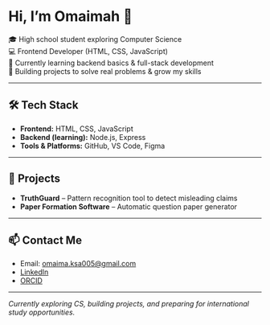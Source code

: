 # Hi, I’m Omaimah 👋

🎓 High school student exploring Computer Science  
💻 Frontend Developer (HTML, CSS, JavaScript)  
🚀 Currently learning backend basics & full-stack development  
🌱 Building projects to solve real problems & grow my skills  

---

## 🛠 Tech Stack
- **Frontend:** HTML, CSS, JavaScript  
- **Backend (learning):** Node.js, Express  
- **Tools & Platforms:** GitHub, VS Code, Figma  

---

## 📂 Projects
- **TruthGuard** – Pattern recognition tool to detect misleading claims  
- **Paper Formation Software** – Automatic question paper generator  

---

## 📫 Contact Me
- Email: omaima.ksa005@gmail.com  
- [LinkedIn](your-linkedin-link)  
- [ORCID](https://orcid.org/0009-0005-6404-8825)  

---

*Currently exploring CS, building projects, and preparing for international study opportunities.*
